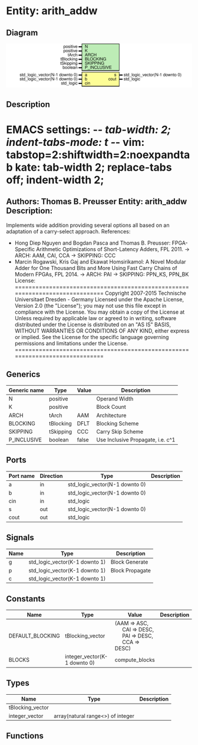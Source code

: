 # Entity: arith_addw

## Diagram

![Diagram](arith_addw.svg "Diagram")
## Description

EMACS settings: -*-  tab-width: 2; indent-tabs-mode: t -*-
vim: tabstop=2:shiftwidth=2:noexpandtab
kate: tab-width 2; replace-tabs off; indent-width 2;
=============================================================================
Authors:					Thomas B. Preusser
Entity:					arith_addw
Description:
-------------------------------------
Implements wide addition providing several options all based
on an adaptation of a carry-select approach.
References:
* Hong Diep Nguyen and Bogdan Pasca and Thomas B. Preusser:
  FPGA-Specific Arithmetic Optimizations of Short-Latency Adders,
  FPL 2011.
  -> ARCH:     AAM, CAI, CCA
  -> SKIPPING: CCC
* Marcin Rogawski, Kris Gaj and Ekawat Homsirikamol:
  A Novel Modular Adder for One Thousand Bits and More
  Using Fast Carry Chains of Modern FPGAs, FPL 2014.
  -> ARCH:		 PAI
  -> SKIPPING: PPN_KS, PPN_BK
License:
=============================================================================
Copyright 2007-2015 Technische Universitaet Dresden - Germany
Licensed under the Apache License, Version 2.0 (the "License");
you may not use this file except in compliance with the License.
You may obtain a copy of the License at
Unless required by applicable law or agreed to in writing, software
distributed under the License is distributed on an "AS IS" BASIS,
WITHOUT WARRANTIES OR CONDITIONS OF ANY KIND, either express or implied.
See the License for the specific language governing permissions and
limitations under the License.
=============================================================================
## Generics

| Generic name | Type      | Value | Description                       |
| ------------ | --------- | ----- | --------------------------------- |
| N            | positive  |       | Operand Width                     |
| K            | positive  |       | Block Count                       |
| ARCH         | tArch     | AAM   | Architecture                      |
| BLOCKING     | tBlocking | DFLT  | Blocking Scheme                   |
| SKIPPING     | tSkipping | CCC   | Carry Skip Scheme                 |
| P_INCLUSIVE  | boolean   | false | Use Inclusive Propagate, i.e. c^1 |
## Ports

| Port name | Direction | Type                           | Description |
| --------- | --------- | ------------------------------ | ----------- |
| a         | in        | std_logic_vector(N-1 downto 0) |             |
| b         | in        | std_logic_vector(N-1 downto 0) |             |
| cin       | in        | std_logic                      |             |
| s         | out       | std_logic_vector(N-1 downto 0) |             |
| cout      | out       | std_logic                      |             |
## Signals

| Name | Type                           | Description     |
| ---- | ------------------------------ | --------------- |
| g    | std_logic_vector(K-1 downto 1) | Block Generate  |
| p    | std_logic_vector(K-1 downto 1) | Block Propagate |
| c    | std_logic_vector(K-1 downto 1) |                 |
## Constants

| Name             | Type                         | Value                                                                                                                                                            | Description |
| ---------------- | ---------------------------- | ---------------------------------------------------------------------------------------------------------------------------------------------------------------- | ----------- |
| DEFAULT_BLOCKING | tBlocking_vector             |  (AAM => ASC,<br><span style="padding-left:20px"> CAI => DESC,<br><span style="padding-left:20px"> PAI => DESC,<br><span style="padding-left:20px"> CCA => DESC) |             |
| BLOCKS           | integer_vector(K-1 downto 0) |  compute_blocks                                                                                                                                                  |             |
## Types

| Name             | Type                               | Description |
| ---------------- | ---------------------------------- | ----------- |
| tBlocking_vector |                                    |             |
| integer_vector   | array(natural range<>) of integer  |             |
## Functions
